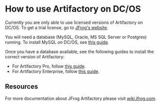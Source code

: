 # How to use Artifactory on DC/OS

Currently you are only able to use licensed versions of Artifactory on DC/OS. To get a trial license, go to [JFrog's website](https://www.jfrog.com/artifactory/free-trial-mesosphere/).

You will need a database (MySQL, Oracle, MS SQL Server or Postgres) running. To install MySQL on DC/OS, see [this guide](install-mysql.md).

Once you have a database available, see the following guides to install the correct version of Artifactory:

+ For Artifactory Pro, follow [this guide](artifactory-pro.md).
+ For Artifactory Enterprise, follow [this guide](artifactory-enterprise.md).

## Resources

For more documentation about JFrog Artifactory please visit [wiki.jfrog.com](https://wiki.jfrog.com).
